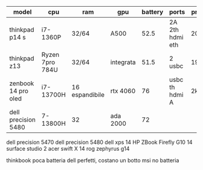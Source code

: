 | model               | cpu             | ram            | gpu       | battery | ports           | price |
| ------------------- | --------------- | -------------- | --------- | ------- | --------------- | ----- |
| thinkpad p14 s      | i7-1360P        | 32/64          | A500      | 52.5    | 2A 2th hdmi eth | 2050  |
| thinkpad z13        | Ryzen 7pro 784U | 32/64          | integrata | 51.5    | 2 usbc          | 1900  |
| zenbook 14 pro oled | i7-13700H       | 16 espandibile | rtx 4060  | 76      | usbc th hdmi A  | 2k    |
| dell precision 5480 | 7-13800H        | 32             | ada 2000  | 72      |                 |       |

dell precision 5470
dell precision 5480
dell xps 14
HP ZBook Firefly G10 14
surface studio 2
acer swift X 14
rog zephyrus g14

thinkbook poca batteria
dell perfetti, costano un botto
msi no batteria